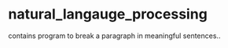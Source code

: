 natural_langauge_processing
===========================

contains program to break a paragraph in meaningful sentences..
